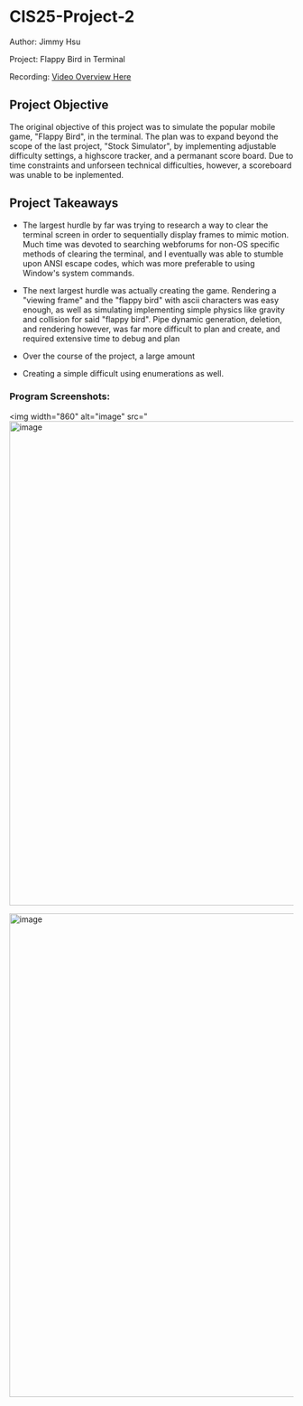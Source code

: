 # CIS25-Project-2

Author: Jimmy Hsu

Project: Flappy Bird in Terminal

Recording: [Video Overview Here]()

## Project Objective

The original objective of this project was to simulate the popular mobile game, "Flappy Bird", in the terminal. The plan was to expand beyond the scope of the last project, "Stock Simulator", by implementing adjustable difficulty settings, a highscore tracker, and a permanant score board. Due to time constraints and unforseen technical difficulties, however, a scoreboard was unable to be inplemented.

## Project Takeaways

- The largest hurdle by far was trying to research a way to clear the terminal screen in order to sequentially display frames to mimic motion. Much time was devoted to searching webforums for non-OS specific methods of clearing the terminal, and I eventually was able to stumble upon ANSI escape codes, which was more preferable to using Window's system commands.

- The next largest hurdle was actually creating the game. Rendering a "viewing frame" and the "flappy bird" with ascii characters was easy enough, as well as simulating implementing simple physics like gravity and collision for said "flappy bird". Pipe dynamic generation, deletion, and rendering however, was far more difficult to plan and create, and required extensive time to debug and plan

- Over the course of the project, a large amount

- Creating a simple difficult using enumerations as well.

### Program Screenshots: 

<img width="860" alt="image" src="<img width="858" alt="image" src="https://github.com/user-attachments/assets/a72657ee-7674-4661-9f3c-2a95c1527f77">

<img width="857" alt="image" src="https://github.com/user-attachments/assets/919489a7-c015-49c0-bae5-089222390813">
